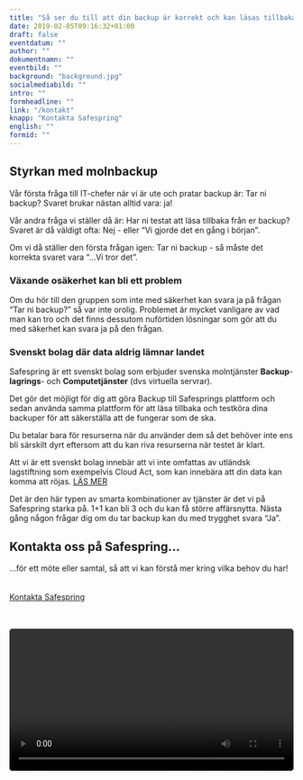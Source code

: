 ```yaml
---
title: "Så ser du till att din backup är korrekt och kan läsas tillbaka"
date: 2019-02-05T09:16:32+01:00
draft: false
eventdatum: ""
author: ""
dokumentnamn: ""
eventbild: ""
background: "background.jpg"
socialmediabild: ""
intro: ""
formheadline: ""
link: "/kontakt"
knapp: "Kontakta Safespring"
english: ""
formid: ""
---
```

## Styrkan med molnbackup
Vår första fråga till IT-chefer när vi är ute och pratar backup är: Tar ni backup?
Svaret brukar nästan alltid vara: ja!

Vår andra fråga vi ställer då är: Har ni testat att läsa tillbaka från er backup?
Svaret är då väldigt ofta: Nej - eller “Vi gjorde det en gång i början”.

Om vi då ställer den första frågan igen: Tar ni backup - så måste det korrekta svaret vara “...Vi tror det”.

### Växande osäkerhet kan bli ett problem
Om du hör till den gruppen som inte med säkerhet kan svara ja på frågan “Tar ni backup?” så var inte orolig. Problemet är mycket vanligare av vad man kan tro och det finns dessutom nuförtiden lösningar som gör att du med säkerhet kan svara ja på den frågan.

### Svenskt bolag där data aldrig lämnar landet
Safespring är ett svenskt bolag som erbjuder svenska molntjänster **Backup**- **lagrings**- och **Computetjänster** (dvs virtuella servrar).

Det gör det möjligt för dig att göra Backup till Safesprings plattform och sedan använda samma plattform för att läsa tillbaka och testköra dina backuper för att säkerställa att de fungerar som de ska.

Du betalar bara för resurserna när du använder dem så det behöver inte ens bli särskilt dyrt eftersom att du kan riva resurserna när testet är klart.

Att vi är ett svenskt bolag innebär att vi inte omfattas av utländsk lagstiftning som exempelvis Cloud Act, som kan innebära att din data kan komma att röjas. <a href="/whitepaper/cloudact" id="text-button">LÄS MER</a>

Det är den här typen av smarta kombinationer av tjänster är det vi på Safespring starka på. 1+1 kan bli 3 och du kan få större affärsnytta. Nästa gång någon frågar dig om du tar backup kan du med trygghet svara “Ja”.

## Kontakta oss på Safespring...
...för ett möte eller samtal, så att vi kan förstå mer kring vilka behov du har!
<br><br><br>
<a href="/kontakt" id="button">Kontakta Safespring</a>
<br><br><br>

<video width="100%" style="border-radius: 5px;" controls="true">
<source type="video/mp4" src="/publikationer/image/Safespring_Video_2019-01-25_lasa-in-backup_FINAL(720p).mp4">
<track src="/publikationer/image/Safespring_Video_2019-01-25_lasa-in-backup_FINAL.vtt" label="Svenska" kind="captions" srclang="sv" default >
</video>
